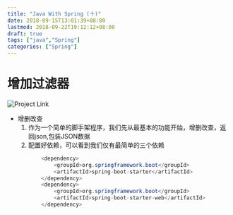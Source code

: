 ```yaml
---
title: "Java With Spring (十)"
date: 2018-09-15T13:01:39+08:00
lastmod: 2018-09-22T19:12:12+08:00
draft: true
tags: ["java","Spring"]
categories: ["Spring"]
---
```


# 增加过滤器
![Project Link](https://github.com/hyyfrank/play_with_springboot/tree/feature/lesson1)

* 增删改查
    1. 作为一个简单的脚手架程序，我们先从最基本的功能开始，增删改查，返回json,包装JSON数据
    2. 配置好依赖，可以看到我们仅有最简单的三个依赖
        ```java
            <dependency>
                <groupId>org.springframework.boot</groupId>
                <artifactId>spring-boot-starter</artifactId>
            </dependency>
            <dependency>
                <groupId>org.springframework.boot</groupId>
                <artifactId>spring-boot-starter-web</artifactId>
            </dependency>
        ```
    
